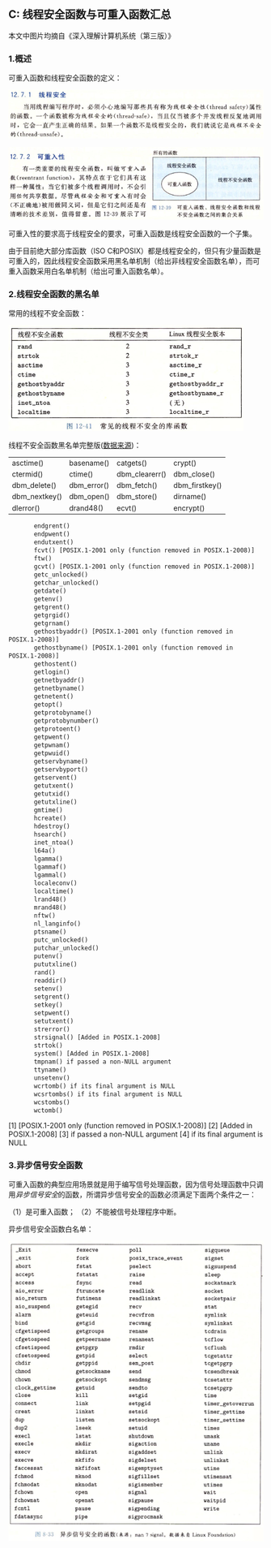 ## C: 线程安全函数与可重入函数汇总

本文中图片均摘自《深入理解计算机系统（第三版）》

### 1.概述

可重入函数和线程安全函数的定义：

![](/assets/c026_001.PNG)

![](/assets/c026_002.PNG)

可重入性的要求高于线程安全的要求，可重入函数是线程安全函数的一个子集。

由于目前绝大部分库函数（ISO C和POSIX）都是线程安全的，但只有少量函数是可重入的，因此线程安全函数采用黑名单机制（给出非线程安全函数名单），而可重入函数采用白名单机制（给出可重入函数名单）。

### 2.线程安全函数的黑名单

常用的线程不安全函数：

![](/assets/c026_003.PNG)

线程不安全函数黑名单完整版([数据来源](http://man7.org/linux/man-pages/man7/pthreads.7.html))：

<table>
   <tr>
      <td>asctime()</td>
      <td>basename()</td>
      <td>catgets()</td>
      <td>crypt()</td>
   </tr>
   <tr>
      <td>ctermid()</td> 
      <td>ctime()</td>
      <td>dbm_clearerr()</td>
      <td>dbm_close()</td>
   </tr>
   <tr>
      <td>dbm_delete()</td>
      <td>dbm_error()</td>
      <td>dbm_fetch()</td>
      <td>dbm_firstkey()</td>
   </tr>
   <tr>
      <td>dbm_nextkey()</td>
      <td>dbm_open()</td>
      <td>dbm_store()</td>
      <td>dirname()</td>
   </tr>
   <tr>
      <td>dlerror()</td>
      <td>drand48()</td>
      <td>ecvt()</td>
      <td>encrypt()</td>
   </tr>
</table>



           endgrent()
           endpwent()
           endutxent()
           fcvt() [POSIX.1-2001 only (function removed in POSIX.1-2008)]
           ftw()
           gcvt() [POSIX.1-2001 only (function removed in POSIX.1-2008)]
           getc_unlocked()
           getchar_unlocked()
           getdate()
           getenv()
           getgrent()
           getgrgid()
           getgrnam()
           gethostbyaddr() [POSIX.1-2001 only (function removed in POSIX.1-2008)]
           gethostbyname() [POSIX.1-2001 only (function removed in POSIX.1-2008)]
           gethostent()
           getlogin()
           getnetbyaddr()
           getnetbyname()
           getnetent()
           getopt()
           getprotobyname()
           getprotobynumber()
           getprotoent()
           getpwent()
           getpwnam()
           getpwuid()
           getservbyname()
           getservbyport()
           getservent()
           getutxent()
           getutxid()
           getutxline()
           gmtime()
           hcreate()
           hdestroy()
           hsearch()
           inet_ntoa()
           l64a()
           lgamma()
           lgammaf()
           lgammal()
           localeconv()
           localtime()
           lrand48()
           mrand48()
           nftw()
           nl_langinfo()
           ptsname()
           putc_unlocked()
           putchar_unlocked()
           putenv()
           pututxline()
           rand()
           readdir()
           setenv()
           setgrent()
           setkey()
           setpwent()
           setutxent()
           strerror()
           strsignal() [Added in POSIX.1-2008]
           strtok()
           system() [Added in POSIX.1-2008]
           tmpnam() if passed a non-NULL argument
           ttyname()
           unsetenv()
           wcrtomb() if its final argument is NULL
           wcsrtombs() if its final argument is NULL
           wcstombs()
           wctomb()
[1] [POSIX.1-2001 only (function removed in POSIX.1-2008)]
[2] [Added in POSIX.1-2008]
[3] if passed a non-NULL argument</td>
[4] if its final argument is NULL




### 3.异步信号安全函数

可重入函数的典型应用场景就是用于编写信号处理函数，因为信号处理函数中只调用*异步信号安全*的函数，所谓异步信号安全的函数必须满足下面两个条件之一：

（1）是可重入函数；
（2）不能被信号处理程序中断。

异步信号安全函数白名单：

![](/assets/c026_004.PNG)



